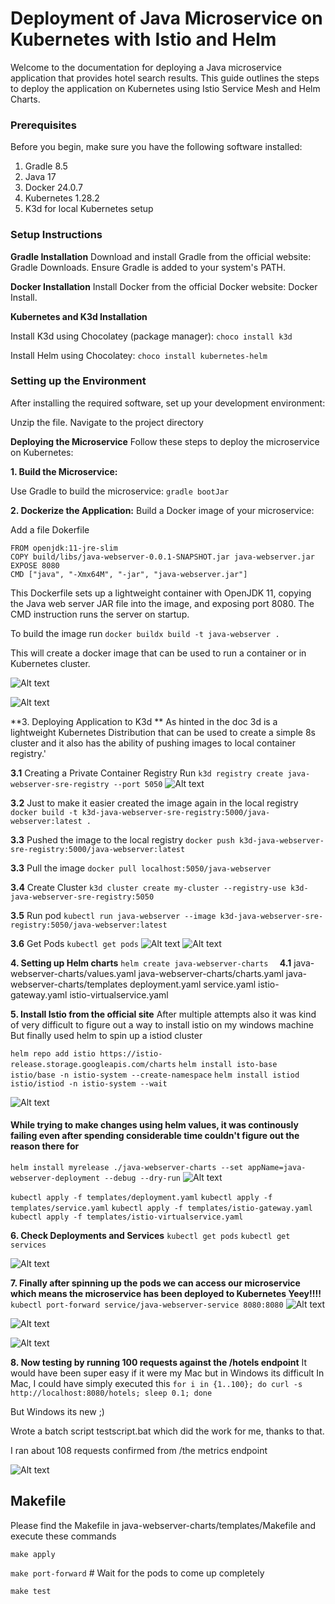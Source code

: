 # Deployment of Java Microservice on Kubernetes with Istio and Helm

Welcome to the documentation for deploying a Java microservice application that provides hotel search results. This guide outlines the steps to deploy the application on Kubernetes using Istio Service Mesh and Helm Charts.

### Prerequisites
Before you begin, make sure you have the following software installed:

1. Gradle 8.5
2. Java 17
3. Docker 24.0.7
4. Kubernetes 1.28.2
5. K3d for local Kubernetes setup

### Setup Instructions
**Gradle Installation**
Download and install Gradle from the official website: Gradle Downloads. Ensure Gradle is added to your system's PATH.

**Docker Installation**
Install Docker from the official Docker website: Docker Install.

**Kubernetes and K3d Installation**

Install K3d using Chocolatey (package manager):
```choco install k3d```

Install Helm using Chocolatey:
```choco install kubernetes-helm```

### Setting up the Environment
After installing the required software, set up your development environment:

Unzip the file. 
Navigate to the project directory

**Deploying the Microservice**
Follow these steps to deploy the microservice on Kubernetes:

**1. Build the Microservice:**

 Use Gradle to build the microservice:
 ```gradle bootJar```

**2. Dockerize the Application:**
   Build a Docker image of your microservice:

   Add a file Dokerfile
   
   ```
   FROM openjdk:11-jre-slim
   COPY build/libs/java-webserver-0.0.1-SNAPSHOT.jar java-webserver.jar
   EXPOSE 8080
   CMD ["java", "-Xmx64M", "-jar", "java-webserver.jar"]
   ```

   This Dockerfile sets up a lightweight container with OpenJDK 11, copying the Java web server JAR file into the image, and exposing port 8080. The CMD instruction runs the server on startup.

   To build the image run ```docker buildx build -t java-webserver .```
   
   This will create a docker image that can be used to run a container or in Kubernetes cluster.
   
   ![Alt text](images/image-1.png)
   
   ![Alt text](images/image.png)
    
**3. Deploying Application to K3d **
   As hinted in the doc 3d is a lightweight Kubernetes Distribution that can be used to create a simple 8s cluster and it also has the ability of pushing images to local container registry.'

   **3.1** Creating a Private Container Registry
      Run ```k3d registry create java-webserver-sre-registry --port 5050```
      ![Alt text](images/image-2.png)

   **3.2** Just to make it easier created the image again in the local registry 
   ```docker build -t k3d-java-webserver-sre-registry:5000/java-webserver:latest .```

   **3.3** Pushed the image to the local registry
   ```docker push k3d-java-webserver-sre-registry:5000/java-webserver:latest```

   **3.3** Pull the image 
   ```docker pull localhost:5050/java-webserver```
   
   **3.4** Create Cluster
   ```k3d cluster create my-cluster --registry-use k3d-java-webserver-sre-registry:5050```

   **3.5** Run pod
   ```kubectl run java-webserver --image k3d-java-webserver-sre-registry:5050/java-webserver:latest```

   **3.6** Get Pods
   ```kubectl get pods```
   ![Alt text](images/image-3.png)
   ![Alt text](images/image-4.png)

**4. Setting up Helm charts** 
```helm create java-webserver-charts  ``` 
   **4.1** java-webserver-charts/values.yaml
       java-webserver-charts/charts.yaml
       java-webserver-charts/templates
       deployment.yaml
       service.yaml
       istio-gateway.yaml
       istio-virtualservice.yaml

**5. Install Istio from the official site**
   After multiple attempts also it was kind of very difficult to figure out a way to install istio on my windows machine
   But finally used helm to spin up a istiod cluster

   ```helm repo add istio https://istio-release.storage.googleapis.com/charts```
   ```helm install isto-base istio/base -n istio-system --create-namespace```
   ```helm install istiod istio/istiod -n istio-system --wait```

   ![Alt text](images/image-5.png)

   #### While trying to make changes using helm values, it was continously failing even after spending considerable time couldn't figure out the reason there for 
   ```helm install myrelease ./java-webserver-charts --set appName=java-webserver-deployment --debug --dry-run```
   ![Alt text](images/image11.png)

   ```kubectl apply -f templates/deployment.yaml```
   ```kubectl apply -f templates/service.yaml```
   ```kubectl apply -f templates/istio-gateway.yaml```
   ```kubectl apply -f templates/istio-virtualservice.yaml```


**6. Check Deployments and Services**
   ```kubectl get pods```
   ```kubectl get services```

   ![Alt text](images/image-6.png)

**7. Finally after spinning up the pods we can access our microservice which means the microservice has been deployed to Kubernetes Yeey!!!!**
   ```kubectl port-forward service/java-webserver-service 8080:8080```
   ![Alt text](images/image-7.png)

   ![Alt text](images/image-8.png)

   ![Alt text](images/image-9.png)

**8. Now testing by running 100 requests against the /hotels endpoint**
   It would have been super easy if it were my Mac but in Windows its difficult
   In Mac, I could have simply executed this
   ```for i in {1..100}; do curl -s http://localhost:8080/hotels; sleep 0.1; done```

   But Windows its new ;)

   Wrote a batch script testscript.bat
   which did the work for me, thanks to that.

   I ran about 108 requests confirmed from /the metrics endpoint
   
   ![Alt text](images/image-10.png)

## Makefile

Please find the Makefile in java-webserver-charts/templates/Makefile
and execute these commands

```make apply```

```make port-forward```   # Wait for the pods to come up completely

```make test```
   
   
